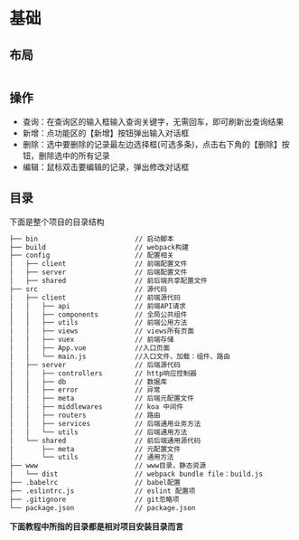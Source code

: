 # 基础

## 布局

<img :src="$withBase('/layout.jpg')" >

## 操作
- 查询：在查询区的输入框输入查询关键字，无需回车，即可刷新出查询结果
- 新增：点功能区的【新增】按钮弹出输入对话框
- 删除：选中要删除的记录最左边选择框(可选多条)，点击右下角的【删除】按钮，删除选中的所有记录
- 编辑：鼠标双击要编辑的记录，弹出修改对话框

## 目录

  下面是整个项目的目录结构

``` sh
├── bin                        // 启动脚本 
├── build                      // webpack构建
├── config                     // 配置相关
│   ├── client                 // 前端配置文件
│   ├── server                 // 后端配置文件 
│   ├── shared                 // 前后端共享配置文件 
├── src                        // 源代码
│   ├── client                 // 前端源代码
│   │   ├── api                // 前端API请求
│   │   ├── components         // 全局公共组件
│   │   ├── utils              // 前端公用方法
│   │   ├── views              // views所有页面
│   │   ├── vuex               // 前端存储
│   │   ├── App.vue            //入口页面
│   │   └── main.js            //入口文件，加载：组件、路由
│   ├── server                 // 后端源代码
│   │   ├── controllers        // http响应控制器
│   │   ├── db                 // 数据库
│   │   ├── error              // 异常
│   │   ├── meta               // 后端元配置文件
│   │   ├── middlewares        // koa 中间件
│   │   ├── routers            // 路由
│   │   ├── services           // 后端通用业务方法
│   │   └── utils              // 后端通用方法
│   └── shared                 // 前后端通用源代码
│       ├── meta               // 元配置文件
│       └── utils              // 通用方法
├── www                        // www目录，静态资源
│   └── dist                   // webpack bundle file：build.js
├── .babelrc                   // babel配置
├── .eslintrc.js               // eslint 配置项
├── .gitignore                 // git忽略项
└── package.json               // package.json
```

**下面教程中所指的目录都是相对项目安装目录而言**